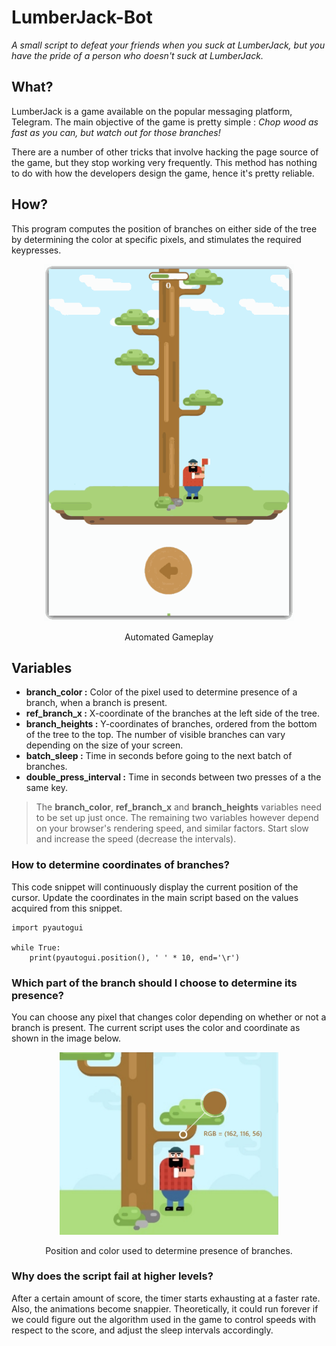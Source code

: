 # LumberJack-Bot
*A small script to defeat your friends when you suck at LumberJack, but you have the pride of a person who doesn't suck at LumberJack.*
## What?
LumberJack is a game available on the popular messaging platform, Telegram. The main objective of the game is pretty simple : 
*Chop wood as fast as you can, but watch out for those branches!*

There are a number of other tricks that involve hacking the page source of the game, but they stop working very frequently. This method has nothing to do with how the developers design the game, hence it's pretty reliable.
## How?
This program computes the position of branches on either side of the tree by determining the color at specific pixels, and stimulates the required keypresses.

<p align="center">
  <img width="400" src="https://raw.githubusercontent.com/ankit1w/LumberJack-Bot/assets/automated-gameplay.gif">
</p> 
<p align="center">
  Automated Gameplay
</p>

## Variables
 - **branch_color :**  Color of the pixel used to determine presence of a branch, when a branch is present.
 - **ref_branch_x :**  X-coordinate of the branches at the left side of the tree.
 - **branch_heights :** Y-coordinates of branches, ordered from the bottom of the tree to the top. The number of visible branches can vary depending on the size of your screen.
 - **batch_sleep :** Time in seconds before going to the next batch of branches.  
- **double_press_interval :** Time in seconds between two presses of a the same key.

> The **branch_color**, **ref_branch_x** and **branch_heights** variables need to be set up just once. The remaining two variables however depend on your browser's rendering speed, and similar factors. Start slow and increase the speed (decrease the intervals).

### How to determine coordinates of branches?
This code snippet will continuously display the current position of the cursor. Update the coordinates in the main script based on the values acquired from this snippet.

    import pyautogui
    
    while True:
    	print(pyautogui.position(), ' ' * 10, end='\r')
  ### Which part of the branch should I choose to determine its presence?
  You can choose any pixel that changes color depending on whether or not a branch is present. The current script uses the color and coordinate as shown in the image below.
<p align="center">
  <img width="350" src="https://raw.githubusercontent.com/ankit1w/LumberJack-Bot/assets/color_data.jpg">
</p> 
<p align="center">
  Position and color used to determine presence of branches.
</p>

### Why does the script fail at higher levels?
After a certain amount of score, the timer starts exhausting at a faster rate. Also, the animations become snappier. Theoretically, it could run forever if we could figure out the algorithm used in the game to control speeds with respect to the score, and adjust the sleep intervals accordingly.

